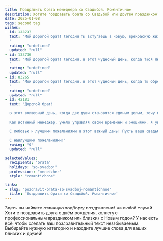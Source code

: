 ```yaml
---
title: Поздравить брата менеджера со Свадьбой. Романтичное
description: Хотите поздравить брата со Свадьбой или другим праздником? Наш ИИ создаст незабываемое поздравление, а вы обязательно выделитесь среди других.  
date: 2025-01-08
tags: second tag
wishes:
- id: 133737
  text: "Мой дорогой брат! Сегодня ты вступаешь в новую, прекрасную жизнь, полную любви и нежности.  Пусть твой путь с любимой будет освещен счастьем, а каждое мгновение вашей совместной жизни станет незабываемым шедевром, написанным только для вас двоих.  Пусть ваша любовь, подобно крепкому управлению успешной компанией (ведь ты же менеджер!), будет процветать и развиваться, преодолевая любые преграды.  Поздравляю тебя с этим волнующим событием и желаю вам бесконечного счастья, гармонии и верности!  Горжусь тобой!
  "
  rating: "undefined"
  updated: "null"
- id: 133736
  text: "Мой дорогой брат! Сегодня, в этот чудесный день, когда твоя любовь обретает новую форму, я хочу пожелать тебе самого большого и светлого счастья! Пусть ваша жизнь вместе будет похожа на прекрасную сказку, полную нежности, романтики и взаимопонимания.  Пусть каждый день будет наполнен любовью, а твоя успешная карьера менеджера станет лишь приятным дополнением к вашей семейной идиллии.  Счастья вам, любви, и долгих лет совместной жизни!
  "
  rating: "undefined"
  updated: "null"
- id: 83265
  text: "Мой дорогой брат! Сегодня, в этот чудесный день, когда ты обретаешь свою половинку,  сердце переполняется счастьем и гордостью.  Пусть ваша любовь, подобно крепкому, выстроенному тобой менеджерскому проекту, будет успешна, процветать и приносить только радость.  Желаю вам бесконечного счастья, нежности,  взаимопонимания и  долгого, счастливого пути  вместе, рука об руку.  Будьте счастливы!
  "
  rating: "undefined"
  updated: "null"
- id: 42181
  text: "Дорогой брат!
  
  В этот волшебный день, когда две души становятся единым целым, хочу поздравить тебя с началом новой жизни! Ты выбрал верный путь, и я не сомневаюсь, что с такой замечательной половинкой, как твоя невеста, ваша совместная дорога станет полной счастья, любви и вдохновения.
  
  Как истинный менеджер, умело управляя своим временем и эмоциями, я уверен, ты сможешь создать крепкую семью, полную традиций, доверия и поддержки. Пусть каждый ваш день будет окрашен нежностью и пониманием, а каждый момент – радостью и гармонией.
  
  С любовью и лучшими пожеланиями в этот важный день! Пусть ваша свадьба станет началом великого и красивого путешествия.
  
  С наилучшими пожеланиями!"
  rating: "0"
  updated: "null"

selectedValues:
  recipients: "brata"
  holidays: "so-svadboj"
  professions: "menedzher"
  style: "romantichnoe"

links:
- slug: "pozdravit-brata-so-svadboj-romantichnoe"
  title: "Поздравить брата со Свадьбой. Романтичное"
---
```


Здесь вы найдете отличную подборку поздравлений на любой случай. 
Хотите поздравить друга с днём рождения, коллегу с профессиональным праздником или близких с Новым годом? У нас есть всё, чтобы сделать ваш поздравительный текст незабываемым. Выбирайте нужную категорию и находите лучшие слова для ваших близких и друзей!
